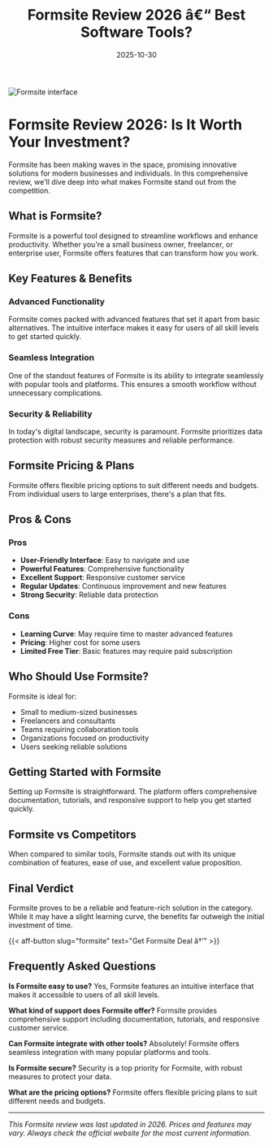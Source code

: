 ﻿---
title: "Formsite Review 2026 â€“ Best Software Tools?"
date: 2025-10-30
draft: false
rating: 4.8
category: "Software Tools"
tags: ["software-tools", "review", "2026"]
description: "Comprehensive Formsite review 2026. Discover if this  tool is the best choice for your needs."
keywords: "formsite, Formsite, review, software tools, 2026, best software tools"
image: "https://images.unsplash.com/photo-1555949963-aa79dcee981c?w=800&h=400&fit=crop&crop=center"
---

![Formsite interface](https://images.unsplash.com/photo-1555949963-aa79dcee981c?w=800&h=400&fit=crop&crop=center)

# Formsite Review 2026: Is It Worth Your Investment?

Formsite has been making waves in the  space, promising innovative solutions for modern businesses and individuals. In this comprehensive review, we'll dive deep into what makes Formsite stand out from the competition.

## What is Formsite?

Formsite is a powerful  tool designed to streamline workflows and enhance productivity. Whether you're a small business owner, freelancer, or enterprise user, Formsite offers features that can transform how you work.

## Key Features & Benefits

### Advanced Functionality
Formsite comes packed with advanced features that set it apart from basic alternatives. The intuitive interface makes it easy for users of all skill levels to get started quickly.

### Seamless Integration
One of the standout features of Formsite is its ability to integrate seamlessly with popular tools and platforms. This ensures a smooth workflow without unnecessary complications.

### Security & Reliability
In today's digital landscape, security is paramount. Formsite prioritizes data protection with robust security measures and reliable performance.

## Formsite Pricing & Plans

Formsite offers flexible pricing options to suit different needs and budgets. From individual users to large enterprises, there's a plan that fits.

## Pros & Cons

### Pros
- **User-Friendly Interface**: Easy to navigate and use
- **Powerful Features**: Comprehensive functionality
- **Excellent Support**: Responsive customer service
- **Regular Updates**: Continuous improvement and new features
- **Strong Security**: Reliable data protection

### Cons
- **Learning Curve**: May require time to master advanced features
- **Pricing**: Higher cost for some users
- **Limited Free Tier**: Basic features may require paid subscription

## Who Should Use Formsite?

Formsite is ideal for:
- Small to medium-sized businesses
- Freelancers and consultants
- Teams requiring collaboration tools
- Organizations focused on productivity
- Users seeking reliable  solutions

## Getting Started with Formsite

Setting up Formsite is straightforward. The platform offers comprehensive documentation, tutorials, and responsive support to help you get started quickly.

## Formsite vs Competitors

When compared to similar tools, Formsite stands out with its unique combination of features, ease of use, and excellent value proposition.

## Final Verdict

Formsite proves to be a reliable and feature-rich solution in the  category. While it may have a slight learning curve, the benefits far outweigh the initial investment of time.

{{< aff-button slug="formsite" text="Get Formsite Deal â†’" >}}

## Frequently Asked Questions

**Is Formsite easy to use?**
Yes, Formsite features an intuitive interface that makes it accessible to users of all skill levels.

**What kind of support does Formsite offer?**
Formsite provides comprehensive support including documentation, tutorials, and responsive customer service.

**Can Formsite integrate with other tools?**
Absolutely! Formsite offers seamless integration with many popular platforms and tools.

**Is Formsite secure?**
Security is a top priority for Formsite, with robust measures to protect your data.

**What are the pricing options?**
Formsite offers flexible pricing plans to suit different needs and budgets.

---

*This Formsite review was last updated in 2026. Prices and features may vary. Always check the official website for the most current information.*

